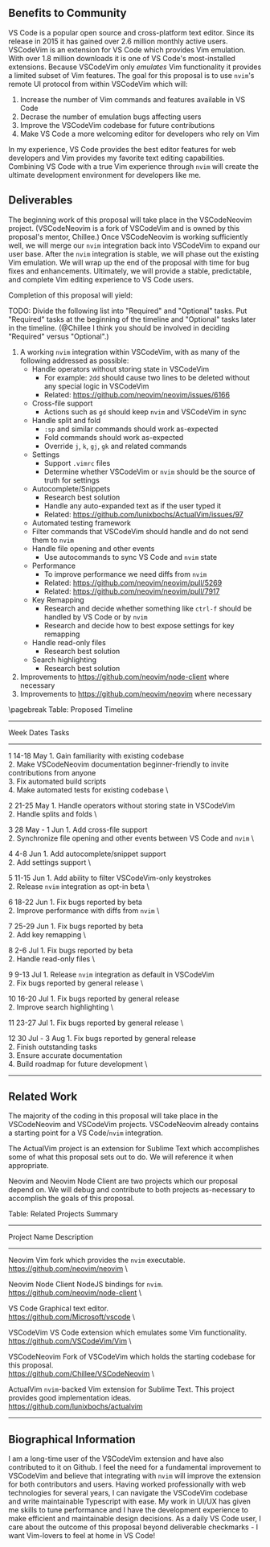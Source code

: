 ## Benefits to Community

VS Code is a popular open source and cross-platform text editor. Since
its release in 2015 it has gained over 2.6 million monthly active
users. VSCodeVim is an extension for VS Code which provides Vim
emulation. With over 1.8 million downloads it is one of VS Code's
most-installed extensions. Because VSCodeVim only *emulates* Vim
functionality it provides a limited subset of Vim features. The goal for
this proposal is to use `nvim`'s remote UI protocol from within
VSCodeVim which will:

1. Increase the number of Vim commands and features available in VS Code
2. Decrase the number of emulation bugs affecting users
3. Improve the VSCodeVim codebase for future contributions
4. Make VS Code a more welcoming editor for developers who rely on Vim

In my experience, VS Code provides the best editor features for
web developers and Vim provides my favorite text editing capabilities.
Combining VS Code with a true Vim experience through `nvim` will create
the ultimate development environment for developers like me.

## Deliverables

The beginning work of this proposal will take place in the VSCodeNeovim
project. (VSCodeNeovim is a fork of VSCodeVim and is owned by this
proposal's mentor, Chillee.) Once VSCodeNeovim is working sufficiently
well, we will merge our `nvim` integration back into VSCodeVim to
expand our user base. After the `nvim` integration is stable, we will
phase out the existing Vim emulation. We will wrap up the end of the
proposal with time for bug fixes and enhancements. Ultimately, we will
provide a stable, predictable, and complete Vim editing experience to
VS Code users.

Completion of this proposal will yield:

TODO: Divide the following list into "Required" and "Optional" tasks.
Put "Required" tasks at the beginning of the timeline and "Optional"
tasks later in the timeline. (@Chillee I think you should be involved
in deciding "Required" versus "Optional".)

1. A working `nvim` integration within VSCodeVim, with as many of the
following addressed as possible:
    - Handle operators without storing state in VSCodeVim
        - For example: `2dd` should cause two lines to be deleted without
          any special logic in VSCodeVim
        - Related: https://github.com/neovim/neovim/issues/6166
    - Cross-file support
        - Actions such as `gd` should keep `nvim` and VSCodeVim in sync
    - Handle split and fold
        - `:sp` and similar commands should work as-expected
        - Fold commands should work as-expected
        - Override `j`, `k`, `gj`, `gk` and related commands
    - Settings
        - Support `.vimrc` files
        - Determine whether VSCodeVim or `nvim` should be the source of
          truth for settings
    - Autocomplete/Snippets
        - Research best solution
        - Handle any auto-expanded text as if the user typed it
        - Related: https://github.com/lunixbochs/ActualVim/issues/97
    - Automated testing framework
    - Filter commands that VSCodeVim should handle and do not send them
      to `nvim`
    - Handle file opening and other events
        - Use autocommands to sync VS Code and `nvim` state
    - Performance
        - To improve performance we need diffs from `nvim`
        - Related: https://github.com/neovim/neovim/pull/5269
        - Related: https://github.com/neovim/neovim/pull/7917
    - Key Remapping
        - Research and decide whether something like `ctrl-f` should be
          handled by VS Code or by `nvim`
        - Research and decide how to best expose settings for key
          remapping
    - Handle read-only files
        - Research best solution
    - Search highlighting
        - Research best solution
2. Improvements to https://github.com/neovim/node-client where necessary
3. Improvements to https://github.com/neovim/neovim where necessary

\pagebreak
Table: Proposed Timeline

------ -------------- ----------------------------------------------------
Week   Dates          Tasks
------ -------------- ----------------------------------------------------
1      14-18 May      1. Gain familiarity with existing codebase \
                      2. Make VSCodeNeovim documentation beginner-friendly
                         to invite contributions from anyone \
                      3. Fix automated build scripts \
                      4. Make automated tests for existing codebase \

2      21-25 May      1. Handle operators without storing state in
                         VSCodeVim \
                      2. Handle splits and folds \

3      28 May - 1 Jun 1. Add cross-file support \
                      2. Synchronize file opening and other events
                         between VS Code and `nvim` \

4      4-8 Jun        1. Add autocomplete/snippet support \
                      2. Add settings support \

5      11-15 Jun      1. Add ability to filter VSCodeVim-only keystrokes \
                      2. Release `nvim` integration as opt-in beta \

6      18-22 Jun      1. Fix bugs reported by beta \
                      2. Improve performance with diffs from `nvim` \

7      25-29 Jun      1. Fix bugs reported by beta \
                      2. Add key remapping \

8      2-6 Jul        1. Fix bugs reported by beta \
                      2. Handle read-only files \

9      9-13 Jul       1. Release `nvim` integration as default in
                         VSCodeVim \
                      2. Fix bugs reported by general release \

10     16-20 Jul      1. Fix bugs reported by general release \
                      2. Improve search highlighting \

11     23-27 Jul      1. Fix bugs reported by general release \

12     30 Jul - 3 Aug 1. Fix bugs reported by general release \
                      2. Finish outstanding tasks \
                      3. Ensure accurate documentation \
                      4. Build roadmap for future development \
------ -------------- ----------------------------------------------------

## Related Work

The majority of the coding in this proposal will take place in the
VSCodeNeovim and VSCodeVim projects. VSCodeNeovim already contains a
starting point for a VS Code/`nvim` integration.

The ActualVim project is an extension for Sublime Text which
accomplishes some of what this proposal sets out to do. We will
reference it when appropriate.

Neovim and Neovim Node Client are two projects which our proposal
depend on. We will debug and contribute to both projects as-necessary
to accomplish the goals of this proposal.

Table: Related Projects Summary

---------------------- ---------------------------------------------------
Project Name           Description
---------------------- ---------------------------------------------------
Neovim                 Vim fork which provides the `nvim` executable. \
                       https://github.com/neovim/neovim \

Neovim Node Client     NodeJS bindings for `nvim`. \
                       https://github.com/neovim/node-client \

VS Code                Graphical text editor. \
                       https://github.com/Microsoft/vscode \

VSCodeVim              VS Code extension which emulates some Vim
                       functionality. \
                       https://github.com/VSCodeVim/Vim \

VSCodeNeovim           Fork of VSCodeVim which holds the starting codebase
                       for this proposal. \
                       https://github.com/Chillee/VSCodeNeovim \

ActualVim              `nvim`-backed Vim extension for Sublime Text.
                       This project provides good implementation ideas. \
                       https://github.com/lunixbochs/actualvim
---------------------- ---------------------------------------------------

## Biographical Information

I am a long-time user of the VSCodeVim extension and have also
contributed to it on Github. I feel the need for a fundamental
improvement to VSCodeVim and believe that integrating with `nvim` will
improve the extension for both contributors and users.
Having worked professionally with web technologies for several years,
I can navigate the VSCodeVim codebase and write maintainable Typescript
with ease. My work in UI/UX has given me skills to tune
performance and I have the development experience to make efficient and
maintainable design decisions. As a daily VS Code user, I care about
the outcome of this proposal beyond deliverable checkmarks - I want
Vim-lovers to feel at home in VS Code!
